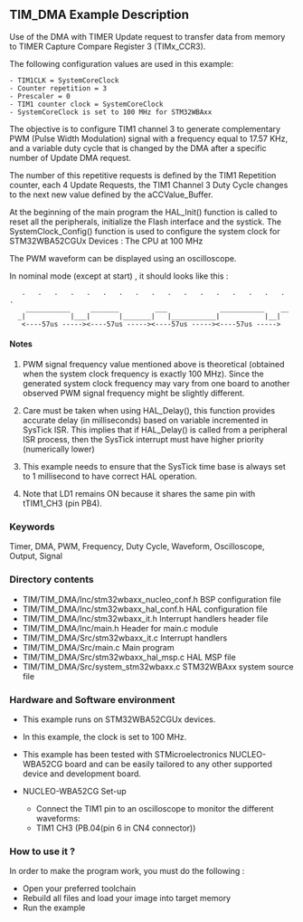 ## <b>TIM_DMA Example Description</b>
  
Use of the DMA with TIMER Update request 
to transfer data from memory to TIMER Capture Compare Register 3 (TIMx_CCR3).

  The following configuration values are used in this example:

    - TIM1CLK = SystemCoreClock
    - Counter repetition = 3 
    - Prescaler = 0 
    - TIM1 counter clock = SystemCoreClock
    - SystemCoreClock is set to 100 MHz for STM32WBAxx

  The objective is to configure TIM1 channel 3 to generate complementary PWM 
  (Pulse Width Modulation) signal with a frequency equal to 17.57 KHz, and a variable 
  duty cycle that is changed by the DMA after a specific number of Update DMA request.

  The number of this repetitive requests is defined by the TIM1 Repetition counter,
  each 4 Update Requests, the TIM1 Channel 3 Duty Cycle changes to the next new 
  value defined by the aCCValue_Buffer.

At the beginning of the main program the HAL_Init() function is called to reset 
all the peripherals, initialize the Flash interface and the systick.
The SystemClock_Config() function is used to configure the system clock for STM32WBA52CGUx Devices :
The CPU at 100 MHz  

  The PWM waveform can be displayed using an oscilloscope.
 
  In nominal mode (except at start) , it should looks like this :
    
       .   .   .   .   .   .   .   .   .   .   .   .   .   .   .   .   .   .   
        ___________     _______         ___             ___________    __
      _|           |___|       |_______|   |___________|           |__|             
       <----57us -----><----57us -----><----57us -----><----57us ----->

	   
#### <b>Notes</b>

 1. PWM signal frequency value mentioned above is theoretical (obtained when the system clock frequency 
    is exactly 100 MHz). Since the generated system clock frequency may vary from one board to another observed
    PWM signal frequency might be slightly different.

 2. Care must be taken when using HAL_Delay(), this function provides accurate
    delay (in milliseconds) based on variable incremented in SysTick ISR. This
    implies that if HAL_Delay() is called from a peripheral ISR process, then 
    the SysTick interrupt must have higher priority (numerically lower)

 3. This example needs to ensure that the SysTick time base is always set to 1 millisecond
    to have correct HAL operation.
      
 4. Note that LD1 remains ON because it shares the same pin with tTIM1_CH3 (pin PB4).

### <b>Keywords</b>

Timer, DMA, PWM, Frequency, Duty Cycle, Waveform, Oscilloscope, Output, Signal

### <b>Directory contents</b>

  - TIM/TIM_DMA/Inc/stm32wbaxx_nucleo_conf.h BSP configuration file
  - TIM/TIM_DMA/Inc/stm32wbaxx_hal_conf.h    HAL configuration file
  - TIM/TIM_DMA/Inc/stm32wbaxx_it.h          Interrupt handlers header file
  - TIM/TIM_DMA/Inc/main.h                   Header for main.c module  
  - TIM/TIM_DMA/Src/stm32wbaxx_it.c          Interrupt handlers
  - TIM/TIM_DMA/Src/main.c                   Main program
  - TIM/TIM_DMA/Src/stm32wbaxx_hal_msp.c     HAL MSP file
  - TIM/TIM_DMA/Src/system_stm32wbaxx.c      STM32WBAxx system source file

### <b>Hardware and Software environment</b> 

  - This example runs on STM32WBA52CGUx devices.
  - In this example, the clock is set to 100 MHz.
    
  - This example has been tested with STMicroelectronics NUCLEO-WBA52CG 
    board and can be easily tailored to any other supported device 
    and development board.

  - NUCLEO-WBA52CG Set-up
    - Connect the TIM1 pin to an oscilloscope to monitor the different waveforms: 
    - TIM1 CH3 (PB.04(pin 6 in CN4 connector))

### <b>How to use it ?</b> 

In order to make the program work, you must do the following :

 - Open your preferred toolchain 
 - Rebuild all files and load your image into target memory
 - Run the example
